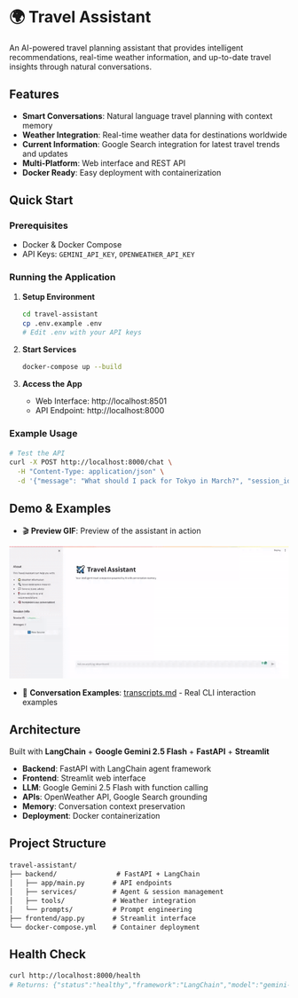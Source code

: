 # 🌍 Travel Assistant

An AI-powered travel planning assistant that provides intelligent recommendations, real-time weather information, and up-to-date travel insights through natural conversations.

## Features

- **Smart Conversations**: Natural language travel planning with context memory
- **Weather Integration**: Real-time weather data for destinations worldwide  
- **Current Information**: Google Search integration for latest travel trends and updates
- **Multi-Platform**: Web interface and REST API
- **Docker Ready**: Easy deployment with containerization

## Quick Start

### Prerequisites
- Docker & Docker Compose
- API Keys: `GEMINI_API_KEY`, `OPENWEATHER_API_KEY`

### Running the Application

1. **Setup Environment**
   ```bash
   cd travel-assistant
   cp .env.example .env
   # Edit .env with your API keys
   ```

2. **Start Services**
   ```bash
   docker-compose up --build
   ```

3. **Access the App**
   - Web Interface: http://localhost:8501
   - API Endpoint: http://localhost:8000

### Example Usage

```bash
# Test the API
curl -X POST http://localhost:8000/chat \
  -H "Content-Type: application/json" \
  -d '{"message": "What should I pack for Tokyo in March?", "session_id": "test"}'
```

## Demo & Examples

- 🎬 **Preview GIF**:
Preview of the assistant in action

![Demo](https://raw.githubusercontent.com/Liron4/travel-assistant/main/demo.gif)


- 📝 **Conversation Examples**: [transcripts.md](transcripts.md) - Real CLI interaction examples

## Architecture

Built with **LangChain** + **Google Gemini 2.5 Flash** + **FastAPI** + **Streamlit**

- **Backend**: FastAPI with LangChain agent framework
- **Frontend**: Streamlit web interface  
- **LLM**: Google Gemini 2.5 Flash with function calling
- **APIs**: OpenWeather API, Google Search grounding
- **Memory**: Conversation context preservation
- **Deployment**: Docker containerization

## Project Structure

```
travel-assistant/
├── backend/               # FastAPI + LangChain
│   ├── app/main.py       # API endpoints
│   ├── services/         # Agent & session management
│   ├── tools/            # Weather integration
│   └── prompts/          # Prompt engineering
├── frontend/app.py       # Streamlit interface
└── docker-compose.yml    # Container deployment
```

## Health Check

```bash
curl http://localhost:8000/health
# Returns: {"status":"healthy","framework":"LangChain","model":"gemini-2.5-flash"}
```
